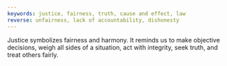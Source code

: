 ```yaml
---
keywords: justice, fairness, truth, cause and effect, law
reverse: unfairness, lack of accountability, dishonesty
---
```


Justice symbolizes fairness and harmony. It reminds us to make objective decisions, weigh all sides of a situation, act with integrity, seek truth, and treat others fairly.
